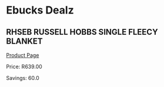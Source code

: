 
# Ebucks Dealz
## RHSEB RUSSELL HOBBS SINGLE FLEECY BLANKET
[Product Page](https://www.ebucks.com/web/shop/productSelected.do?prodId=319802391&catId=1157551316)

Price: R639.00

Savings: 60.0


	